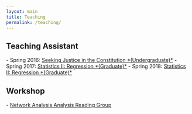 ```yaml
---
layout: main
title: Teaching
permalink: /teaching/
---
```


<h2>Teaching Assistant</h2>
- Spring 2016: <a href="/_includes/syllabus_justice.pdf" target="_blank">Seeking Justice in the Constitution *(Undergraduate)*</a>
- Spring 2017: <a href="/_includes/syllabus_stats_ii_2017.pdf" target="_blank">Statistics II: Regression *(Graduate)*</a>
- Spring 2018: <a href="/_includes/syllabus_stats_ii_2018.pdf" target="_blank">Statistics II: Regression *(Graduate)*</a>

<h2>Workshop</h2>
- <a href="https://github.com/rbshaffer/narg" target="_blank">Network Analysis Analysis Reading Group</a>
